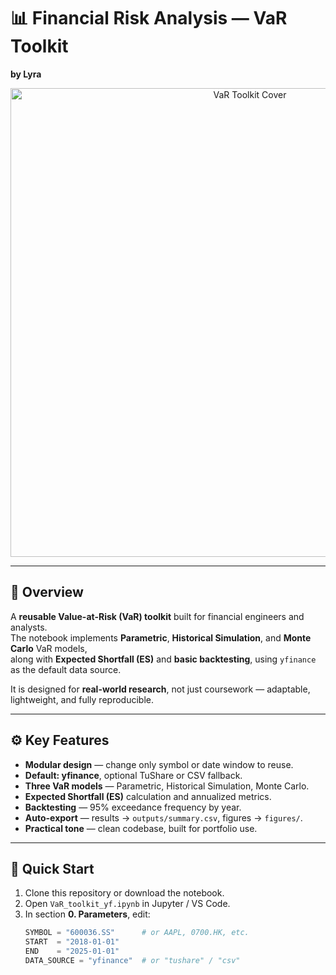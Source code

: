 # 📊 Financial Risk Analysis — VaR Toolkit  
**by Lyra**

<p align="center">
  <img src="D:\GitHub\Financial-Risk-Analysis-VaR\figures\cover.png.png" alt="VaR Toolkit Cover" width="750"/>
</p>

---

## 📌 Overview
A **reusable Value-at-Risk (VaR) toolkit** built for financial engineers and analysts.  
The notebook implements **Parametric**, **Historical Simulation**, and **Monte Carlo** VaR models,  
along with **Expected Shortfall (ES)** and **basic backtesting**, using `yfinance` as the default data source.

It is designed for **real-world research**, not just coursework — adaptable, lightweight, and fully reproducible.

---

## ⚙️ Key Features
-  **Modular design** — change only symbol or date window to reuse.  
-  **Default: yfinance**, optional TuShare or CSV fallback.  
-  **Three VaR models** — Parametric, Historical Simulation, Monte Carlo.  
-  **Expected Shortfall (ES)** calculation and annualized metrics.  
-  **Backtesting** — 95% exceedance frequency by year.  
-  **Auto-export** — results → `outputs/summary.csv`, figures → `figures/`.  
-  **Practical tone** — clean codebase, built for portfolio use.

---

## 🚀 Quick Start
1. Clone this repository or download the notebook.  
2. Open `VaR_toolkit_yf.ipynb` in Jupyter / VS Code.  
3. In section **0. Parameters**, edit:
   ```python
   SYMBOL = "600036.SS"      # or AAPL, 0700.HK, etc.
   START  = "2018-01-01"
   END    = "2025-01-01"
   DATA_SOURCE = "yfinance"  # or "tushare" / "csv"
